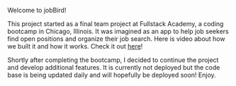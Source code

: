 <p>Welcome to jobBird! 
<p>This project started as a final team project at Fullstack Academy, a coding bootcamp in Chicago, Illinois. It was imagined as an app to help job seekers find open positions and organize their job search. Here is video about how we built it and how it works. Check it out <a href="https://www.youtube.com/watch?v=eEfZEib1sbs&list=PLx0iOsdUOUmnbnnwuUalNmjYp3Ol5CsiA">here</a>! 
<p> Shortly after completing the bootcamp, I decided to continue the project and develop additional features. It is currently not deployed but the code base is being updated daily and will hopefully be deployed soon! Enjoy.
